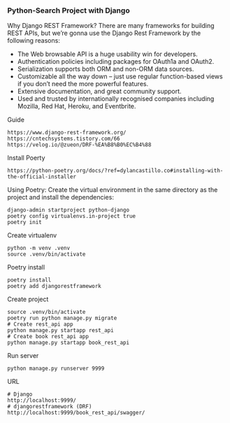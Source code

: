 ### Python-Search Project with Django

Why Django REST Framework?
There are many frameworks for building REST APIs, but we’re gonna use the Django Rest Framework by the following reasons:
- The Web browsable API is a huge usability win for developers.
- Authentication policies including packages for OAuth1a and OAuth2.
- Serialization supports both ORM and non-ORM data sources.
- Customizable all the way down – just use regular function-based views if you don’t need the more powerful features.
- Extensive documentation, and great community support.
- Used and trusted by internationally recognised companies including Mozilla, Red Hat, Heroku, and Eventbrite.

Guide
```
https://www.django-rest-framework.org/
https://cntechsystems.tistory.com/66
https://velog.io/@zueon/DRF-%EA%B8%B0%EC%B4%88
```


Install Poerty
```
https://python-poetry.org/docs/?ref=dylancastillo.co#installing-with-the-official-installer
```

Using Poetry: Create the virtual environment in the same directory as the project and install the dependencies:
```
django-admin startproject python-django
poetry config virtualenvs.in-project true
poetry init
```


Create virtualenv
```
python -m venv .venv
source .venv/bin/activate
```


Poetry install
```
poetry install
poetry add djangorestframework
```


Create project
```
source .venv/bin/activate
poetry run python manage.py migrate 
# Create rest_api app
python manage.py startapp rest_api
# Create book rest_api app
python manage.py startapp book_rest_api
```

Run server
```
python manage.py runserver 9999
```

URL
```
# Django
http://localhost:9999/
# djangorestframework (DRF)
http://localhost:9999/book_rest_api/swagger/
```